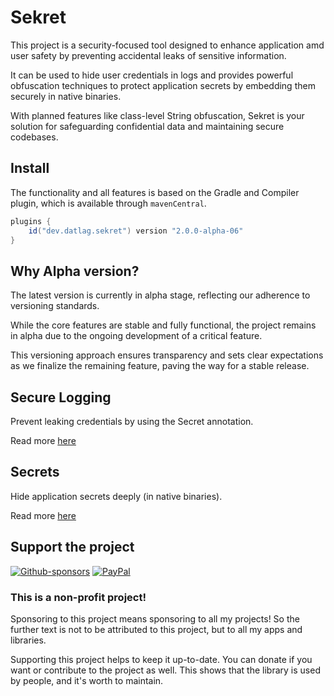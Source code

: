 # Sekret

This project is a security-focused tool designed to enhance application amd user safety by preventing accidental leaks of sensitive information.

It can be used to hide user credentials in logs and provides powerful obfuscation techniques to protect application secrets by embedding them securely in native binaries.

With planned features like class-level String obfuscation, Sekret is your solution for safeguarding confidential data and maintaining secure codebases.

## Install

The functionality and all features is based on the Gradle and Compiler plugin, which is available through `mavenCentral`.

```gradle
plugins { 
    id("dev.datlag.sekret") version "2.0.0-alpha-06"
}
```

## Why Alpha version?

The latest version is currently in alpha stage, reflecting our adherence to versioning standards.

While the core features are stable and fully functional, the project remains in alpha due to the ongoing development of a critical feature.

This versioning approach ensures transparency and sets clear expectations as we finalize the remaining feature, paving the way for a stable release.

## Secure Logging

Prevent leaking credentials by using the Secret annotation.

Read more [here](Logging.md)

## Secrets

Hide application secrets deeply (in native binaries).

Read more [here](Secrets.md)

## Support the project

[![Github-sponsors](https://img.shields.io/badge/sponsor-30363D?style=for-the-badge&logo=GitHub-Sponsors&logoColor=#EA4AAA)](https://github.com/sponsors/DATL4G)
[![PayPal](https://img.shields.io/badge/PayPal-00457C?style=for-the-badge&logo=paypal&logoColor=white)](https://paypal.me/datlag)

### This is a non-profit project!

Sponsoring to this project means sponsoring to all my projects!
So the further text is not to be attributed to this project, but to all my apps and libraries.

Supporting this project helps to keep it up-to-date. You can donate if you want or contribute to the project as well.
This shows that the library is used by people, and it's worth to maintain.